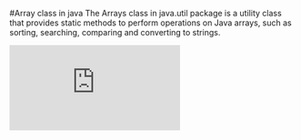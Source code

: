 #Array class in java
The Arrays class in java.util package is a utility class that provides static methods to perform operations on Java arrays, such as sorting, searching, comparing and converting to strings.

![image alt](https://github.com/harshadev-7/Array-class/blob/8d579c82af300444feaeef7c66a3790758cde644/ClassArraysExamples.txt)

